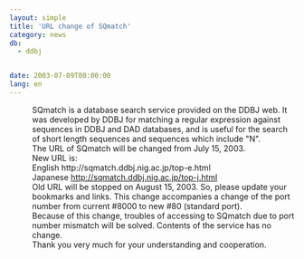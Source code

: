 ```yaml
---
layout: simple
title: 'URL change of SQmatch'
category: news
db:
  - ddbj


date: 2003-07-09T00:00:00
lang: en
---
```


<dd>SQmatch is a database search service provided on the DDBJ web. It was developed by DDBJ for matching a regular expression against sequences in DDBJ and DAD databases, and is useful for the search of short length sequences and sequences which include "N".<br>
<dd>The URL of SQmatch will be changed from July 15, 2003.<br>
<dd>New URL is:<br>
<dd>English <a href->http://sqmatch.ddbj.nig.ac.jp/top-e.html</a><br>
<dd>Japanese <a href="http://sqmatch.ddbj.nig.ac.jp/top-j.html">http://sqmatch.ddbj.nig.ac.jp/top-j.html</a><br>
<dd>Old URL will be stopped on August 15, 2003. So, please update your bookmarks and links. This change accompanies a change of the port number from current #8000 to new #80 (standard port).<br>
<dd>Because of this change, troubles of accessing to SQmatch due to port number mismatch will be solved. Contents of the service has no change.<br>
<dd>Thank you very much for your understanding and cooperation.</dd>
</dd>
</dd>
</dd>
</dd>
</dd>
</dd>
</dd>
